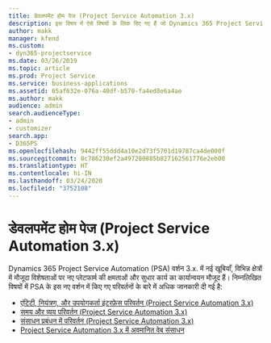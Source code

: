 ```yaml
---
title: डेवलपमेंट होम पेज (Project Service Automation 3.x)
description: इस विषय में ऐसे विषयों के लिंक दिए गए हैं जो Dynamics 365 Project Service Automation (PSA) वर्शन 3.x. की विकास सूचना दी गई है।
author: makk
manager: kfend
ms.custom:
- dyn365-projectservice
ms.date: 03/26/2019
ms.topic: article
ms.prod: Project Service
ms.service: business-applications
ms.assetid: 65af632e-076a-40df-b570-fa4ed8e6a4ae
ms.author: makk
audience: admin
search.audienceType:
- admin
- customizer
search.app:
- D365PS
ms.openlocfilehash: 9442ff55ddd4a10e2d73f5701d19787ca4de000f
ms.sourcegitcommit: 8c786230ef2a497280885b827162561776e2eb00
ms.translationtype: HT
ms.contentlocale: hi-IN
ms.lasthandoff: 03/24/2020
ms.locfileid: "3752108"
---
```

# <a name="development-home-page-project-service-automation-3x"></a>डेवलपमेंट होम पेज (Project Service Automation 3.x)

Dynamics 365 Project Service Automation (PSA) वर्शन 3.x. में नई खूबियाँ, विभिन्न क्षेत्रों में मौजूदा विशेषताओं पर नए प्लेटफार्म की क्षमताओं और सुधार कार्य का कार्यान्वयन मौजूद हैं। निम्नलिखित विषयों में PSA के इस नए वर्शन में किए गए परिवर्तनों के बारे में अधिक जानकारी दी गई है:

- [एंटिटी, नियंत्रण, और उपयोगकर्ता इंटरफ़ेस परिवर्तन (Project Service Automation 3.x)](../developer-guides/entity-changes-v3.x.md)
- [समय और व्यय परिवर्तन (Project Service Automation 3.x)](../developer-guides/time-expense-changes-v3.x.md)
- [संसाधन प्रबंधन में परिवर्तन (Project Service Automation 3.x)](../developer-guides/resource-management-changes-v3.x.md)
- [Project Service Automation 3.x में अवमानित वेब संसाधन](../developer-guides/web-resources-deprecated-v3.x.md)
